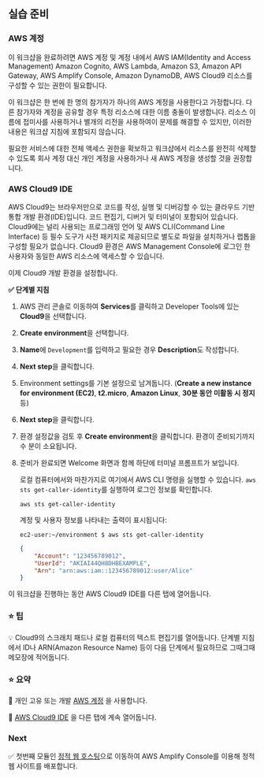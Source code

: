 ## 실습 준비

### AWS 계정

이 워크샵을 완료하려면 AWS 계정 및 계정 내에서 AWS IAM(Identity and Access Management)  Amazon Cognito, AWS Lambda, Amazon S3, Amazon API Gateway, AWS Amplify Console, Amazon DynamoDB, AWS 
Cloud9 리소스를 구성할 수 있는 권한이 필요합니다. 

이 워크샵은 한 번에 한 명의 참가자가 하나의 AWS 계정을 사용한다고 가정합니다. 다른 참가자와 계정을 공유할 경우 특정 리소스에 대한 이름 충돌이 발생합니다. 리소스 이름에 접미사를 사용하거나 별개의 리전을 사용하여이 문제를 해결할 수 있지만, 이러한 내용은 워크샵 지침에 포함되지 않습니다.

필요한 서비스에 대한 전체 액세스 권한을 확보하고 워크샵에서 리소스를 완전히 삭제할 수 있도록 회사 계정 대신 개인 계정을 사용하거나 새 AWS 계정을 생성할 것을 권장합니다. 

### AWS Cloud9 IDE

AWS Cloud9는 브라우저만으로 코드를 작성, 실행 및 디버깅할 수 있는 클라우드 기반 통합 개발 환경(IDE)입니다. 코드 편집기, 디버거 및 터미널이 포함되어 있습니다. Cloud9에는 널리 사용되는 프로그래밍 언어 및 AWS CLI(Command Line Interface) 등 필수 도구가 사전 패키지로 제공되므로 별도로 파일을 설치하거나 랩톱을 구성할 필요가 없습니다. Cloud9 환경은 AWS Management Console에 로그인 한 사용자와 동일한 AWS 리소스에 액세스할 수 있습니다.

이제 Cloud9 개발 환경을 설정합니다.

**:white_check_mark: 단계별 지침**

1. AWS 관리 콘솔로 이동하여 **Services**를 클릭하고 Developer Tools에 있는 **Cloud9**을 선택합니다. 

1. **Create environment**을 선택합니다.

1. **Name**에 `Development`를 입력하고 필요한 경우 **Description**도 작성합니다.

1. **Next step**을 클릭합니다. 

1. Environment settings를 기본 설정으로 남겨둡니다. (**Create a new instance for environment (EC2)**, **t2.micro**, **Amazon Linux**, **30분 동안 미활동 시 정지** 등)

1. **Next step**을 클릭합니다. 

1. 환경 설정값을 검토 후 **Create environment**을 클릭합니다. 환경이 준비되기까지 수 분이 소요됩니다.

1. 준비가 완료되면 Welcome 화면과 함께 하단에 터미널 프롬프트가 보입니다.

    로컬 컴퓨터에서와 마찬가지로 여기에서 AWS CLI 명령을 실행할 수 있습니다. `aws sts get-caller-identity`를 실행하여 로그인 정보를 확인합니다.

    ```console
    aws sts get-caller-identity
    ```

    계정 및 사용자 정보를 나타내는 출력이 표시됩니다:

    ```console
    ec2-user:~/environment $ aws sts get-caller-identity
    ```
    ```json
    {
        "Account": "123456789012",
        "UserId": "AKIAI44QH8DHBEXAMPLE",
        "Arn": "arn:aws:iam::123456789012:user/Alice"
    }
    ```

이 워크샵을 진행하는 동안 AWS Cloud9 IDE를 다른 탭에 열어둡니다.

### :star: 팁

:bulb: Cloud9의 스크래치 패드나 로컬 컴퓨터의 텍스트 편집기를 열어둡니다. 단계별 지침에서 ID나 ARN(Amazon Resource Name) 등이 다음 단계에서 필요하므로 그때그때 메모장에 적어둡니다. 

### :star: 요약

:key: 개인 고유 또는 개발 [AWS 계정](#aws-account) 을 사용합니다.

:key: [AWS Cloud9 IDE](#aws-cloud9-ide) 을 다른 탭에 계속 열어둡니다.

### Next

:white_check_mark: 첫번째 모듈인 [정적 웹 호스팅][static-web-hosting]으로 이동하여 AWS Amplify Console를 이용해 정적 웹 사이트를 배포합니다.

[region-table]: https://aws.amazon.com/about-aws/global-infrastructure/regional-product-services/
[static-web-hosting]: ../1_StaticWebHosting/